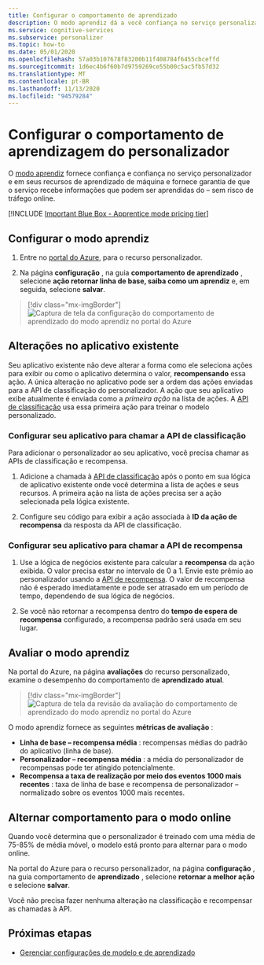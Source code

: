 ```yaml
---
title: Configurar o comportamento de aprendizado
description: O modo aprendiz dá a você confiança no serviço personalizador e em seus recursos de aprendizado de máquina, além de fornecer métricas para as quais o serviço recebe informações que podem ser aprendidas – sem arriscar o tráfego online.
ms.service: cognitive-services
ms.subservice: personalizer
ms.topic: how-to
ms.date: 05/01/2020
ms.openlocfilehash: 57a03b107678f83200b11f408784f6455cbceffd
ms.sourcegitcommit: 1d6ec4b6f60b7d9759269ce55b00c5ac5fb57d32
ms.translationtype: MT
ms.contentlocale: pt-BR
ms.lasthandoff: 11/13/2020
ms.locfileid: "94579284"
---
```

# <a name="configure-the-personalizer-learning-behavior"></a>Configurar o comportamento de aprendizagem do personalizador

O [modo aprendiz](concept-apprentice-mode.md) fornece confiança e confiança no serviço personalizador e em seus recursos de aprendizado de máquina e fornece garantia de que o serviço recebe informações que podem ser aprendidas do – sem risco de tráfego online.

[!INCLUDE [Important Blue Box - Apprentice mode pricing tier](./includes/important-apprentice-mode.md)]

## <a name="configure-apprentice-mode"></a>Configurar o modo aprendiz

1. Entre no [portal do Azure](https://portal.azure.com), para o recurso personalizador.

1. Na página **configuração** , na guia **comportamento de aprendizado** , selecione **ação retornar linha de base, saiba como um aprendiz** e, em seguida, selecione **salvar**.

> [!div class="mx-imgBorder"]
> ![Captura de tela da configuração do comportamento de aprendizado do modo aprendiz no portal do Azure](media/settings/configure-learning-behavior-azure-portal.png)

## <a name="changes-to-the-existing-application"></a>Alterações no aplicativo existente

Seu aplicativo existente não deve alterar a forma como ele seleciona ações para exibir ou como o aplicativo determina o valor, **recompensando** essa ação. A única alteração no aplicativo pode ser a ordem das ações enviadas para a API de classificação do personalizador. A ação que seu aplicativo exibe atualmente é enviada como a _primeira ação_ na lista de ações. A [API de classificação](https://westus2.dev.cognitive.microsoft.com/docs/services/personalizer-api/operations/Rank) usa essa primeira ação para treinar o modelo personalizado.

### <a name="configure-your-application-to-call-the-rank-api"></a>Configurar seu aplicativo para chamar a API de classificação

Para adicionar o personalizador ao seu aplicativo, você precisa chamar as APIs de classificação e recompensa.

1. Adicione a chamada à [API de classificação](https://westus2.dev.cognitive.microsoft.com/docs/services/personalizer-api/operations/Rank) após o ponto em sua lógica de aplicativo existente onde você determina a lista de ações e seus recursos. A primeira ação na lista de ações precisa ser a ação selecionada pela lógica existente.

1. Configure seu código para exibir a ação associada à **ID da ação de recompensa** da resposta da API de classificação.

### <a name="configure-your-application-to-call-reward-api"></a>Configurar seu aplicativo para chamar a API de recompensa

1. Use a lógica de negócios existente para calcular a **recompensa** da ação exibida. O valor precisa estar no intervalo de 0 a 1. Envie este prêmio ao personalizador usando a [API de recompensa](https://westus2.dev.cognitive.microsoft.com/docs/services/personalizer-api/operations/Reward). O valor de recompensa não é esperado imediatamente e pode ser atrasado em um período de tempo, dependendo de sua lógica de negócios.

1. Se você não retornar a recompensa dentro do **tempo de espera de recompensa** configurado, a recompensa padrão será usada em seu lugar.

## <a name="evaluate-apprentice-mode"></a>Avaliar o modo aprendiz

Na portal do Azure, na página **avaliações** do recurso personalizado, examine o desempenho do comportamento de **aprendizado atual**.

> [!div class="mx-imgBorder"]
> ![Captura de tela da revisão da avaliação do comportamento de aprendizado do modo aprendiz no portal do Azure](media/settings/evaluate-apprentice-mode.png)

O modo aprendiz fornece as seguintes **métricas de avaliação** :
* **Linha de base – recompensa média** : recompensas médias do padrão do aplicativo (linha de base).
* **Personalizador – recompensa média** : a média do personalizador de recompensas pode ter atingido potencialmente.
* **Recompensa a taxa de realização por meio dos eventos 1000 mais recentes** : taxa de linha de base e recompensa de personalizador – normalizado sobre os eventos 1000 mais recentes.

## <a name="switch-behavior-to-online-mode"></a>Alternar comportamento para o modo online

Quando você determina que o personalizador é treinado com uma média de 75-85% de média móvel, o modelo está pronto para alternar para o modo online.

Na portal do Azure para o recurso personalizador, na página **configuração** , na guia comportamento de **aprendizado** , selecione **retornar a melhor ação** e selecione **salvar**.

Você não precisa fazer nenhuma alteração na classificação e recompensar as chamadas à API.

## <a name="next-steps"></a>Próximas etapas

* [Gerenciar configurações de modelo e de aprendizado](how-to-manage-model.md)
